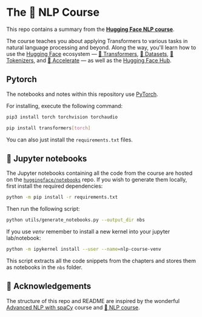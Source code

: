# The 🤗 NLP Course

This repo contains a summary from the **[Hugging Face NLP course](https://huggingface.co/course/chapter1/1)**. 

The course teaches you about applying Transformers to various tasks in natural language processing and beyond. Along the way, you'll learn how to use the [Hugging Face](https://huggingface.co/) ecosystem — [🤗 Transformers](https://github.com/huggingface/transformers), [🤗 Datasets](https://github.com/huggingface/datasets), [🤗 Tokenizers](https://github.com/huggingface/tokenizers), and [🤗 Accelerate](https://github.com/huggingface/accelerate) — as well as the [Hugging Face Hub](https://huggingface.co/models).

## Pytorch
The notebooks and notes within this repository use [PyTorch](https://pytorch.org/get-started/locally/). 

For installing, execute the following command: 

```bash
pip3 install torch torchvision torchaudio
```

```bash
pip install transformers[torch]
```
You can also just install the `requirements.txt` files.

## 📔 Jupyter notebooks

The Jupyter notebooks containing all the code from the course are hosted on the [`huggingface/notebooks`](https://github.com/huggingface/notebooks) repo. If you wish to generate them locally, first install the required dependencies:

```bash
python -m pip install -r requirements.txt
```

Then run the following script:

```bash
python utils/generate_notebooks.py --output_dir nbs
```

If you use *venv* remember to install a new kernel into your jupyter lab/notebook: 


```bash
python -m ipykernel install --user --name=nlp-course-venv
```
This script extracts all the code snippets from the chapters and stores them as notebooks in the `nbs` folder.

## 🙌 Acknowledgements

The structure of this repo and README are inspired by the wonderful [Advanced NLP with spaCy](https://github.com/ines/spacy-course) course and [🤗 NLP course](https://huggingface.co/learn/nlp-course/).
